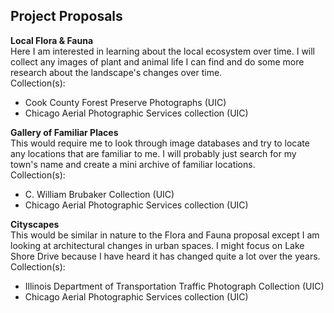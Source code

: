 ## Project Proposals

**Local Flora & Fauna**  
Here I am interested in learning about the local ecosystem over time. I will collect any images of plant and animal life I can find and do some more research about the landscape's changes over time.  
Collection(s): 
- Cook County Forest Preserve Photographs (UIC)
- Chicago Aerial Photographic Services collection (UIC)

**Gallery of Familiar Places**  
This would require me to look through image databases and try to locate any locations that are familiar to me. I will probably just search for my town's name and create a mini archive of familiar locations.  
Collection(s): 
- C. William Brubaker Collection (UIC)
- Chicago Aerial Photographic Services collection (UIC)


**Cityscapes**  
This would be similar in nature to the Flora and Fauna proposal except I am looking at architectural changes in urban spaces. I might focus on Lake Shore Drive because I have heard it has changed quite a lot over the years.  
Collection(s): 
- Illinois Department of Transportation Traffic Photograph Collection (UIC)
- Chicago Aerial Photographic Services collection (UIC)


